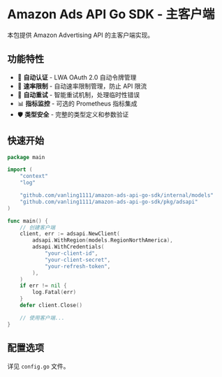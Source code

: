 # Amazon Ads API Go SDK - 主客户端

本包提供 Amazon Advertising API 的主客户端实现。

## 功能特性

- 🔐 **自动认证** - LWA OAuth 2.0 自动令牌管理
- 🚀 **速率限制** - 自动速率限制管理，防止 API 限流
- 🔄 **自动重试** - 智能重试机制，处理临时性错误
- 📊 **指标监控** - 可选的 Prometheus 指标集成
- 🛡️ **类型安全** - 完整的类型定义和参数验证

## 快速开始

```go
package main

import (
    "context"
    "log"

    "github.com/vanling1111/amazon-ads-api-go-sdk/internal/models"
    "github.com/vanling1111/amazon-ads-api-go-sdk/pkg/adsapi"
)

func main() {
    // 创建客户端
    client, err := adsapi.NewClient(
        adsapi.WithRegion(models.RegionNorthAmerica),
        adsapi.WithCredentials(
            "your-client-id",
            "your-client-secret",
            "your-refresh-token",
        ),
    )
    if err != nil {
        log.Fatal(err)
    }
    defer client.Close()

    // 使用客户端...
}
```

## 配置选项

详见 `config.go` 文件。

